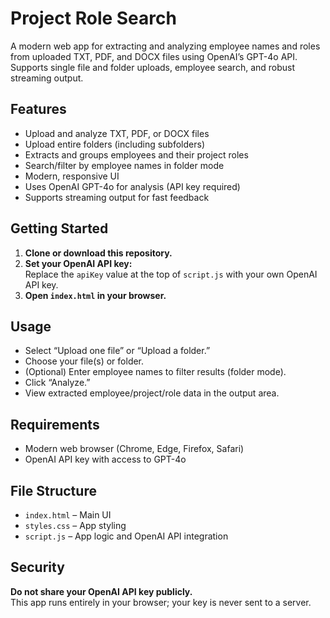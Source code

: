 # Project Role Search

A modern web app for extracting and analyzing employee names and roles from uploaded TXT, PDF, and DOCX files using OpenAI’s GPT-4o API. Supports single file and folder uploads, employee search, and robust streaming output.

## Features

- Upload and analyze TXT, PDF, or DOCX files
- Upload entire folders (including subfolders)
- Extracts and groups employees and their project roles
- Search/filter by employee names in folder mode
- Modern, responsive UI
- Uses OpenAI GPT-4o for analysis (API key required)
- Supports streaming output for fast feedback

## Getting Started

1. **Clone or download this repository.**
2. **Set your OpenAI API key:**  
   Replace the `apiKey` value at the top of `script.js` with your own OpenAI API key.
3. **Open `index.html` in your browser.**

## Usage

- Select “Upload one file” or “Upload a folder.”
- Choose your file(s) or folder.
- (Optional) Enter employee names to filter results (folder mode).
- Click “Analyze.”
- View extracted employee/project/role data in the output area.

## Requirements

- Modern web browser (Chrome, Edge, Firefox, Safari)
- OpenAI API key with access to GPT-4o

## File Structure

- `index.html` – Main UI
- `styles.css` – App styling
- `script.js` – App logic and OpenAI API integration

## Security

**Do not share your OpenAI API key publicly.**  
This app runs entirely in your browser; your key is never sent to a server.